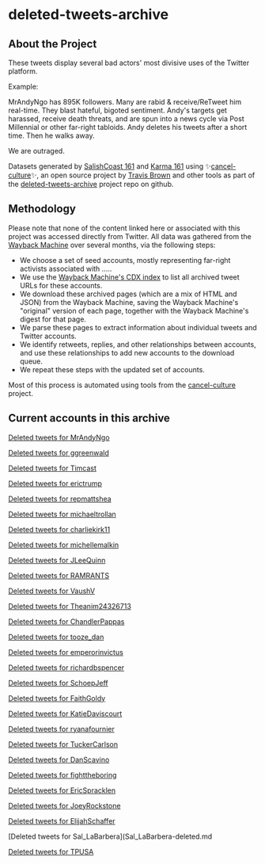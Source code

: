 # deleted-tweets-archive



## About the Project 

These tweets display several bad actors' most divisive uses of the Twitter platform.

Example:

MrAndyNgo has 895K followers. Many are rabid & receive/ReTweet him real-time. They blast hateful, bigoted sentiment. Andy's targets get harassed, receive death threats, and are spun into a news cycle via Post Millennial or other far-right tabloids. Andy deletes his tweets after a short time. Then he walks away.

We are outraged.


  
Datasets generated by [SalishCoast 161](https://twitter.com/SalishCoastA) and [Karma 161](https://twitter.com/KarmaOneSixOne)
using ✨[cancel-culture](https://github.com/travisbrown/cancel-culture)✨, an open source project by [Travis Brown](https://twitter.com/travisbrown) and other tools as part of the [deleted-tweets-archive](https://github.com/salcoast/deleted-tweets-archive/) project repo on github.



## Methodology

Please note that none of the content linked here or associated with this project was accessed directly from Twitter.
All data was gathered from the [Wayback Machine](https://archive.org/web/) over several months, via the following steps:

* We choose a set of seed accounts, mostly representing far-right activists associated with .....
* We use the [Wayback Machine's CDX index](https://github.com/internetarchive/wayback/blob/master/wayback-cdx-server/README.md) to list all archived tweet URLs for these accounts.
* We download these archived pages (which are a mix of HTML and JSON) from the Wayback Machine, saving the Wayback Machine's "original" version of each page, together with the Wayback Machine's digest for that page.
* We parse these pages to extract information about individual tweets and Twitter accounts.
* We identify retweets, replies, and other relationships between accounts, and use these relationships to add new accounts to the download queue.
* We repeat these steps with the updated set of accounts.

Most of this process is automated using tools from the [cancel-culture](https://github.com/travisbrown/cancel-culture) project.





## Current accounts in this archive

[Deleted tweets for MrAndyNgo](https://gist.github.com/salcoast/6a2adb344534ef308a29d3d5d91cb2c8)

[Deleted tweets for ggreenwald](https://gist.github.com/salcoast/39afab23c9a003132980a60e8a9def16)

[Deleted tweets for Timcast](Timcast-deleted.md)

[Deleted tweets for erictrump](erictrump-deleted.md)

[Deleted tweets for repmattshea](repmattshea-deleted.md)

[Deleted tweets for michaeltrollan](michaeltrollan-deleted.md)

[Deleted tweets for charliekirk11](charliekirk11-deleted.md)

[Deleted tweets for michellemalkin](michellemalkin-deleted.md)

[Deleted tweets for JLeeQuinn](JLeeQuinn-deleted.md)

[Deleted tweets for RAMRANTS](RAMRANTS-deleted.md)

[Deleted tweets for VaushV](VaushV-deleted.md)

[Deleted tweets for Theanim24326713](Theanim24326713-deleted.md)

[Deleted tweets for ChandlerPappas](https://gist.github.com/salcoast/1ec7427e91aa040c3b0816b8069888eb)

[Deleted tweets for tooze_dan](https://gist.github.com/salcoast/167ef4190e37658174d1f133ea9dd611)

[Deleted tweets for emperorinvictus](emperorinvictus-deleted.md)

[Deleted tweets for richardbspencer](richardbspencer-deleted.md)

[Deleted tweets for SchoepJeff](SchoepJeff-deleted.md)

[Deleted tweets for FaithGoldy](FaithGoldy-deleted.md)

[Deleted tweets for KatieDaviscourt](KatieDaviscourt-deleted.md)

[Deleted tweets for ryanafournier](ryanafournier-deleted.md)

[Deleted tweets for TuckerCarlson](TuckerCarlson-deleted.md)

[Deleted tweets for DanScavino](DanScavino-deleted.md)

[Deleted tweets for fighttheboring](fighttheboring-deleted.md)

[Deleted tweets for EricSpracklen](EricSpracklen-deleted.md)

[Deleted tweets for JoeyRockstone](JoeyRockstone-deleted.md)

[Deleted tweets for ElijahSchaffer](ElijahSchaffer-deleted.md)

[Deleted tweets for Sal_LaBarbera](Sal_LaBarbera-deleted.md

[Deleted tweets for TPUSA](TPUSA-deleted.md)


